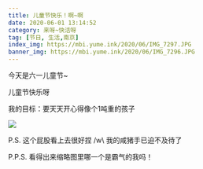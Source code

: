 ```yaml
---
title: 儿童节快乐！啊~啊
date: 2020-06-01 13:14:52
category: 来呀~快活呀
tag: [节日, 生活,南京] 
index_img: https://mbi.yume.ink/2020/06/IMG_7297.JPG
banner_img: https://mbi.yume.ink/2020/06/IMG_7296.JPG
---
```


今天是六一儿童节~

儿童节快乐呀

我的目标：要天天开心得像个1吨重的孩子

![](https://mbi.yume.ink/2020/06/IMG_7298.JPG)


P.S.
这个屁股看上去很好捏 /w\ 我的咸猪手已迫不及待了

P.P.S. 
看得出来缩略图里哪一个是霸气的我吗！

